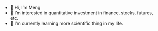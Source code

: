 - 👋 Hi, I’m Meng
- 👀 I’m interested in quantitative investment in finance, stocks, futures, etc.
- 🌱 I’m currently learning more scientific thing in my life.


<!---
mengmer/mengmer is a ✨ special ✨ repository because its `README.md` (this file) appears on your GitHub profile.
You can click the Preview link to take a look at your changes.
--->
